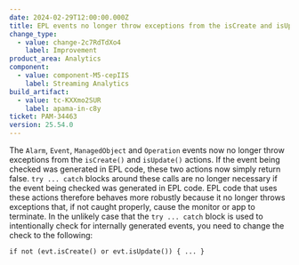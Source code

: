 ```yaml
---
date: 2024-02-29T12:00:00.000Z
title: EPL events no longer throw exceptions from the isCreate and isUpdate actions
change_type:
  - value: change-2c7RdTdXo4
    label: Improvement
product_area: Analytics
component:
  - value: component-M5-cepIIS
    label: Streaming Analytics
build_artifact:
  - value: tc-KXXmo2SUR
    label: apama-in-c8y
ticket: PAM-34463
version: 25.54.0
---
```

The `Alarm`, `Event`, `ManagedObject` and `Operation` events now no longer throw exceptions from the `isCreate()` and `isUpdate()` actions. If the event being checked was generated in EPL code, these two actions now simply return false. `try ... catch` blocks around these calls are no longer necessary if the event being checked was generated in EPL code.
EPL code that uses these actions therefore behaves more robustly because it no longer throws exceptions that, if not caught properly, cause the monitor or app to terminate.
In the unlikely case that the `try ... catch` block is used to intentionally check for internally generated events, you need to change the check to the following:

```
if not (evt.isCreate() or evt.isUpdate()) { ... }
```
